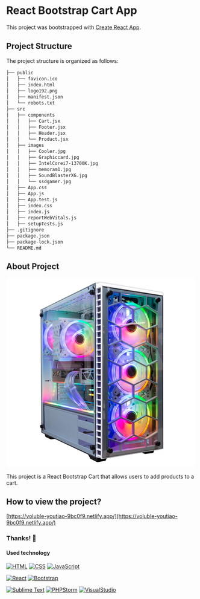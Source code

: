 # React Bootstrap Cart App

This project was bootstrapped with [Create React App](https://github.com/facebook/create-react-app).

## Project Structure

The project structure is organized as follows:

```
├── public
│   ├── favicon.ico
│   ├── index.html
│   ├── logo192.png
│   ├── manifest.json
│   └── robots.txt
├── src
│   ├── components
│   │   ├── Cart.jsx
│   │   ├── Footer.jsx
│   │   ├── Header.jsx
│   │   └── Product.jsx
│   ├── images
│   │   ├── Cooler.jpg
│   │   ├── Graphiccard.jpg
│   │   ├── IntelCorei7-13700K.jpg
│   │   ├── memoram1.jpg
│   │   ├── SoundBlasterXG.jpg
│   │   └── ssdgamer.jpg
│   ├── App.css
│   ├── App.js
│   ├── App.test.js
│   ├── index.css
│   ├── index.js
│   ├── reportWebVitals.js
│   ├── setupTests.js
├── .gitignore
├── package.json
├── package-lock.json
└── README.md 
```

## About Project

![Vista previa](src/images/cpu1.png)

This project is a React Bootstrap Cart that allows users to add products to a cart.

## How to view the project?

[https://voluble-youtiao-9bc0f9.netlify.app/](https://voluble-youtiao-9bc0f9.netlify.app/)

### Thanks! 🙌

#### Used technology

[![HTML](https://img.shields.io/badge/HTML-★★★★-orange)](https://html.com/)
[![CSS](https://img.shields.io/badge/CSS-★★★★-blue)](https://www.w3.org/Style/CSS/Overview.en.html)
[![JavaScript](https://img.shields.io/badge/javascript-%23323330.svg?style=for-the-badge&logo=javascript&logoColor=%23F7DF1E)](https://www.javascript.com/)

[![React](https://img.shields.io/badge/-ReactJs-61DAFB?logo=react&logoColor=white&style=for-the-badge)](https://en.react.dev/)
[![Bootstrap](https://img.shields.io/badge/bootstrap-%23563D7C.svg?style=for-the-badge&logo=bootstrap&logoColor=white)](https://getbootstrap.com)

[![Sublime Text](https://img.shields.io/badge/sublime_text-%23575757.svg?style=for-the-badge&logo=sublime-text&logoColor=important)](https://www.sublimetext.com/)
[![PHPStorm](https://img.shields.io/badge/-PHPStorm-181717?style=for-the-badge&logo=phpstorm&logoColor=white)](https://www.jetbrains.com/phpstorm/)
[![VisualStudio](https://img.shields.io/badge/Visual_Studio-5C2D91?style=for-the-badge&logo=visual%20studio&logoColor=white)](https://visualstudio.microsoft.com/)
